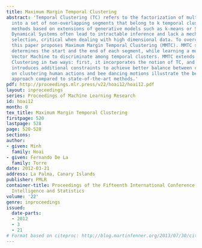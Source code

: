 ```yaml
---
title: Maximum Margin Temporal Clustering
abstract: 'Temporal Clustering (TC) refers to the factorization of multiple time series
  into a set of non-overlapping segments that belong to k temporal clusters. Existing
  methods based on extensions of generative models such as k-means or Switching Linear
  Dynamical Systems often lead to intractable inference and lack a mechanism for feature
  selection, critical when dealing with high dimensional data. To overcome these limitations,
  this paper proposes Maximum Margin Temporal Clustering (MMTC). MMTC simultaneously
  determines the start and the end of each segment, while learning a multi-class Support
  Vector Machine to discriminate among temporal clusters. MMTC extends Maximum Margin
  Clustering in two ways: first, it incorporates the notion of TC, and second, it
  introduces additional constraints to achieve better balance between clusters. Experiments
  on clustering human actions and bee dancing motions illustrate the benefits of our
  approach compared to state-of-the-art methods.'
pdf: http://proceedings.mlr.press/v22/hoai12/hoai12.pdf
layout: inproceedings
series: Proceedings of Machine Learning Research
id: hoai12
month: 0
tex_title: Maximum Margin Temporal Clustering
firstpage: 520
lastpage: 528
page: 520-528
sections: 
author:
- given: Minh
  family: Hoai
- given: Fernando De La
  family: Torre
date: 2012-03-21
address: La Palma, Canary Islands
publisher: PMLR
container-title: Proceedings of the Fifteenth International Conference on Artificial
  Intelligence and Statistics
volume: '22'
genre: inproceedings
issued:
  date-parts:
  - 2012
  - 3
  - 21
# Format based on citeproc: http://blog.martinfenner.org/2013/07/30/citeproc-yaml-for-bibliographies/
---
```

